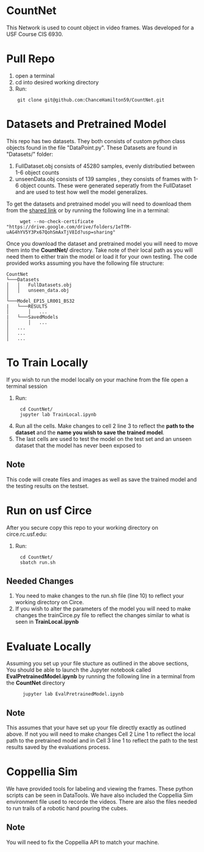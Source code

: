 # CountNet
This Network is used to count object in video frames. Was developed for a USF Course CIS 6930.  

# Pull Repo
  1. open a terminal 
  2. cd into desired working directory
  3. Run:
  ```console
      git clone git@github.com:ChanceHamilton59/CountNet.git 
  ```
# Datasets and Pretrained Model
This repo has two datasets. They both consists of custom python class objects found in the file "DataPoint.py". These Datasets are found in "Datasets/" folder:
  1. FullDataset.obj consists of 45280 samples, evenly distributied between 1-6 object counts
  2. unseenData.obj consists of 139 samples , they consists of frames with 1-6 object counts. These were generated seperatly from the FullDataset and are used to test how well the model generalizes. 

To get the datasets and pretrained model you will need to download them from the [shared link](https://drive.google.com/drive/folders/1eTfM-uAG4hYV5Y3Px67QohSmAxTjV8Id?usp=sharing) or by running the following line in a terminal:

  ```console
       wget --no-check-certificate "https://drive.google.com/drive/folders/1eTfM-uAG4hYV5Y3Px67QohSmAxTjV8Id?usp=sharing"
  ```
 Once you download the dataset and pretrained model you will need to move them into the **CountNet/** directory. Take note of their local path as you will need them to either train the model or load it for your own testing. The code provided works assuming you have the following file structure:
 
 ```
CountNet   
└───Datasets
│   │   FullDatasets.obj
│   │   unseen_data.obj
│   
└───Model_EP15_LR001_BS32
|   └───RESULTS
│       │   ...
|   └───SavedModels
│       │   ...
│   ...
│   ...
│   ...
```

# To Train Locally
If you wish to run the model locally on your machine from the file open a terminal session
  1. Run:
  ```console
       cd CountNet/
       jupyter lab TrainLocal.ipynb
  ```
  4. Run all the cells. Make changes to cell 2 line 3 to reflect the **path to the dataset** and the **name you wish to save the trained model**.
  5. The last cells are used to test the model on the test set and an unseen dataset that the model has never been exposed to
## Note
This code will create files and images as well as save the trained model and the testing results on the testset.


# Run on usf Circe
After you secure copy this repo to your working directory on circe.rc.usf.edu:
  1. Run:
  ```console
       cd CountNet/
       sbatch run.sh
  ``` 
## Needed Changes
1. You need to make changes to the run.sh file (line 10) to reflect your working directory on Circe.
2. If you wish to alter the parameters of the model you will need to make changes the trainCirce.py file to reflect the changes similar to what is seen in **TrainLocal.ipynb**

# Evaluate Locally
Assuming you set up your file stucture as outlined in the above sections, You should be able to launch the Jupyter notebook called **EvalPretrainedModel.ipynb** by running the following line in a terminal from the **CountNet** directory
 ```console
       jupyter lab EvalPretrainedModel.ipynb
  ```
  ## Note
  This assumes that your have set up your file directly exactly as outlined above. If not you will need to make changes Cell 2 Line 1 to reflect the local path to the pretrained model and in Cell 3 line 1 to reflect the path to the test results saved by the evaluations process.
  
# Coppellia Sim
We have provided tools for labeling and viewing the frames. These python scripts can be seen in DataTools. We have also included the Coppellia Sim environment file used to recorde the videos. There are also the files needed to run trails of a robotic hand pouring the cubes.

## Note
You will need to fix the Coppellia API to match your machine. 
